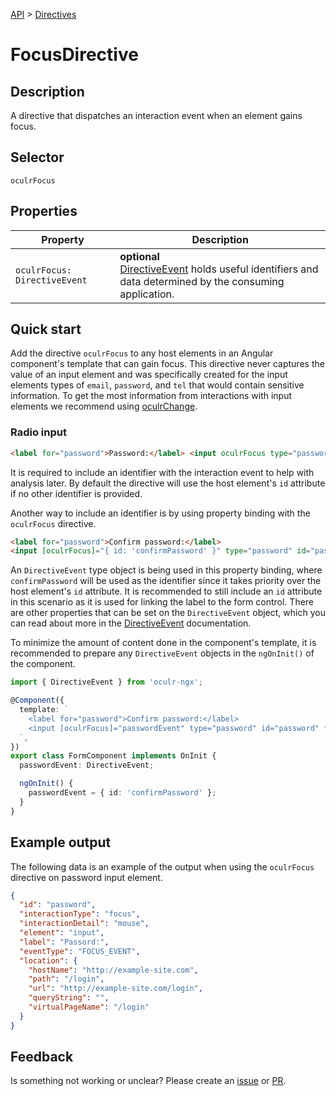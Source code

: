 [API](./README.md) > [Directives](./README.md#Directives)

# FocusDirective

## Description

A directive that dispatches an interaction event when an element gains focus.

## Selector

```
oculrFocus
```

## Properties

| Property                     | Description                                                                                                                          |
| ---------------------------- | ------------------------------------------------------------------------------------------------------------------------------------ |
| `oculrFocus: DirectiveEvent` | **optional** </br> [DirectiveEvent](./directive-event.md) holds useful identifiers and data determined by the consuming application. |

## Quick start

Add the directive `oculrFocus` to any host elements in an Angular component's template that can gain focus. This directive never captures the value of an input element and was specifically created for the input elements types of `email`, `password`, and `tel` that would contain sensitive information. To get the most information from interactions with input elements we recommend using [oculrChange](./change-directive.md).

### Radio input

```html
<label for="password">Password:</label> <input oculrFocus type="password" id="password" formControlName="password" />
```

It is required to include an identifier with the interaction event to help with analysis later. By default the directive will use the host element's `id` attribute if no other identifier is provided.

Another way to include an identifier is by using property binding with the `oculrFocus` directive.

```html
<label for="password">Confirm password:</label>
<input [oculrFocus]="{ id: 'confirmPassword' }" type="password" id="password" formControlName="password" />
```

An `DirectiveEvent` type object is being used in this property binding, where `confirmPassword` will be used as the identifier since it takes priority over the host element's `id` attribute. It is recommended to still include an `id` attribute in this scenario as it is used for linking the label to the form control. There are other properties that can be set on the `DirectiveEvent` object, which you can read about more in the [DirectiveEvent](./directive-event.md) documentation.

To minimize the amount of content done in the component's template, it is recommended to prepare any `DirectiveEvent` objects in the `ngOnInit()` of the component.

```typescript
import { DirectiveEvent } from 'oculr-ngx';

@Component({
  template: `
    <label for="password">Confirm password:</label>
    <input [oculrFocus]="passwordEvent" type="password" id="password" formControlName="password" />
  `,
})
export class FormComponent implements OnInit {
  passwordEvent: DirectiveEvent;

  ngOnInit() {
    passwordEvent = { id: 'confirmPassword' };
  }
}
```

## Example output

The following data is an example of the output when using the `oculrFocus` directive on password input element.

```json
{
  "id": "password",
  "interactionType": "focus",
  "interactionDetail": "mouse",
  "element": "input",
  "label": "Passord:",
  "eventType": "FOCUS_EVENT",
  "location": {
    "hostName": "http://example-site.com",
    "path": "/login",
    "url": "http://example-site.com/login",
    "queryString": "",
    "virtualPageName": "/login"
  }
}
```

## Feedback

Is something not working or unclear? Please create an [issue](https://github.com/Progressive/oculr-ngx/issues/new/choose) or [PR](https://github.com/Progressive/oculr-ngx/blob/main/CONTRIBUTING.md).
